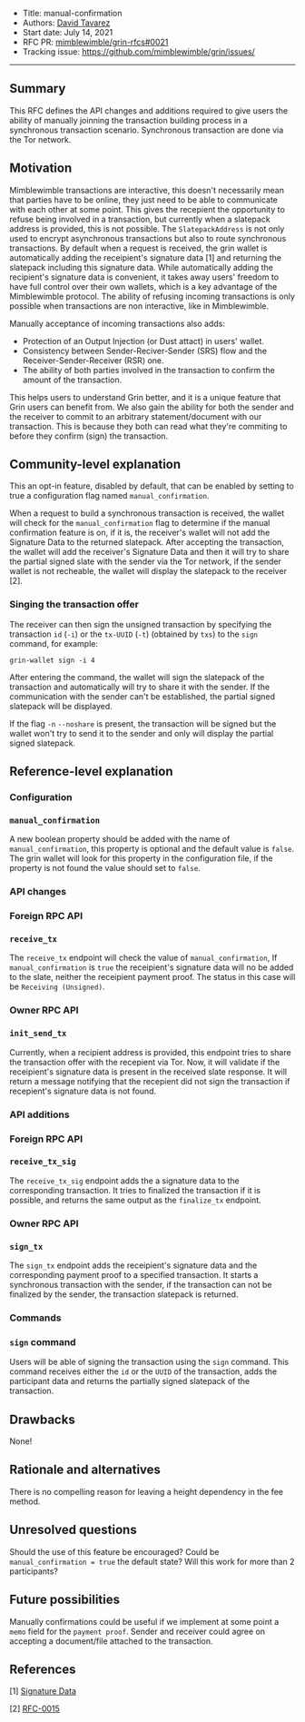 - Title: manual-confirmation
- Authors: [David Tavarez](mailto:david@punksec.com)
- Start date: July 14, 2021
- RFC PR: [mimblewimble/grin-rfcs#0021](https://github.com/mimblewimble/grin-rfcs/pull/)
- Tracking issue: https://github.com/mimblewimble/grin/issues/

---

## Summary
[summary]: #summary

This RFC defines the API changes and additions required to give users the ability of manually joinning the transaction building process in a synchronous transaction scenario. Synchronous transaction are done via the Tor network.

## Motivation
[motivation]: #motivation

Mimblewimble transactions are interactive, this doesn't necessarily mean that parties have to be online, they just need to be able to communicate with each other at some point. This gives the recepient the opportunity to refuse being involved in a transaction, but currently when a slatepack address is provided, this is not possible. The `SlatepackAddress` is not only used to encrypt asynchronous transactions but also to route synchronous transactions. By default when a request is received, the grin wallet is automatically adding the receipient's signature data [1] and returning the slatepack including this signature data. While automatically adding the recipient's signature data is convenient, it takes away users' freedom to have full control over their own wallets, which is a key advantage of the Mimblewimble protocol. The ability of refusing incoming transactions is only possible when transactions are non interactive, like in Mimblewimble.

Manually acceptance of incoming transactions also adds:

- Protection of an Output Injection (or Dust attact) in users' wallet.
- Consistency between Sender-Reciver-Sender (SRS) flow and the Receiver-Sender-Receiver (RSR) one.
- The ability of both parties involved in the transaction to confirm the amount of the transaction.

This helps users to understand Grin better, and it is a unique feature that Grin users can benefit from. We also gain the ability for both the sender and the receiver to commit to an arbitrary statement/document with our transaction. This is because they both can read what they're commiting to before they confirm (sign) the transaction.

## Community-level explanation
[community-level-explanation]: #community-level-explanation

This an opt-in feature, disabled by default, that can be enabled by setting to true a configuration flag named `manual_confirmation`.

When a request to build a synchronous transaction is received, the wallet will check for the `manual_confirmation` flag to determine if the manual confirmation feature is on, if it is, the receiver's wallet will not add the Signature Data to the returned slatepack. After accepting the transaction, the wallet will add the receiver's Signature Data and then it will try to share the partial signed slate with the sender via the Tor network, if the sender wallet is not recheable, the wallet will display the slatepack to the receiver [2].

### Singing the transaction offer

The receiver can then sign the unsigned transaction by specifying the transaction `id` (`-i`) or the `tx-UUID` (`-t`) (obtained by `txs`) to the `sign` command, for example:

`grin-wallet sign -i 4`

After entering the command, the wallet will sign the slatepack of the transaction and automatically will try to share it with the sender. If the communication with the sender can't be established, the partial signed slatepack will be displayed.

If the flag `-n` `--noshare` is present, the transaction will be signed but the wallet won't try to send it to the sender and only will display the partial signed slatepack. 

## Reference-level explanation
[reference-level-explanation]: #reference-level-explanation

### Configuration

### `manual_confirmation`

A new boolean property should be added with the name of `manual_confirmation`, this property is optional and the default value is `false`. The grin wallet will look for this property in the configuration file, if the property is not found the value should set to `false`.

### API changes

### Foreign RPC API

### `receive_tx`

The `receive_tx` endpoint will check the value of `manual_confirmation`, If `manual_confirmation` is `true` the receipient's signature data will no be added to the slate, neither the receipient payment proof. The status in this case will be `Receiving (Unsigned)`.

### Owner RPC API

### `init_send_tx`

Currently, when a recipient address is provided, this endpoint tries to share the transaction offer with the recepient via Tor. Now, it will validate if the receipient's signature data is present in the received slate response. It will return a message notifying that the recepient did not sign the transaction if recepient's signature data is not found.

### API additions

### Foreign RPC API

### `receive_tx_sig`

The `receive_tx_sig` endpoint adds the a signature data to the corresponding transaction. It tries to finalized the transaction if it is possible, and returns the same output as the `finalize_tx` endpoint.

### Owner RPC API

### `sign_tx`

The `sign_tx` endpoint adds the receipient's signature data and the corresponding payment proof to a specified transaction. It starts a synchronous transaction with the sender, if the transaction can not be finalized by the sender, the transaction slatepack is returned.

### Commands

### `sign` command

Users will be able of signing the transaction using the `sign` command. This command receives either the `id` or the `UUID` of the transaction, adds the participant data and returns the partially signed slatepack of the transaction.

## Drawbacks
[drawbacks]: #drawbacks

None!

## Rationale and alternatives
[rationale-and-alternatives]: #rationale-and-alternatives

There is no compelling reason for leaving a height dependency in the fee method.

## Unresolved questions
[unresolved-questions]: #unresolved-questions

Should the use of this feature be encouraged?
Could be `manual_confirmation = true` the default state?
Will this work for more than 2 participants?

## Future possibilities
[future-possibilities]: #future-possibilities

Manually confirmations could be useful if we implement at some point a `memo` field for the `payment proof`. Sender and receiver could agree on accepting a document/file attached to the transaction.

## References
[references]: #references


[1] [Signature Data](https://github.com/mimblewimble/grin-rfcs/blob/master/text/0012-compact-slates.md#signature-data)

[2] [RFC-0015](https://github.com/mimblewimble/grin-rfcs/blob/master/text/0015-slatepack.md)
